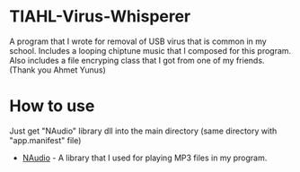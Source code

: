 # TIAHL-Virus-Whisperer
A program that I wrote for removal of USB virus that is common in my school.
Includes a looping chiptune music that I composed for this program.
Also includes a file encryping class that I got from one of my friends. (Thank you Ahmet Yunus)

# How to use
Just get "NAudio" library dll into the main directory (same directory with "app.manifest" file)
* [NAudio](https://github.com/naudio/NAudio) - A library that I used for playing MP3 files in my program.
